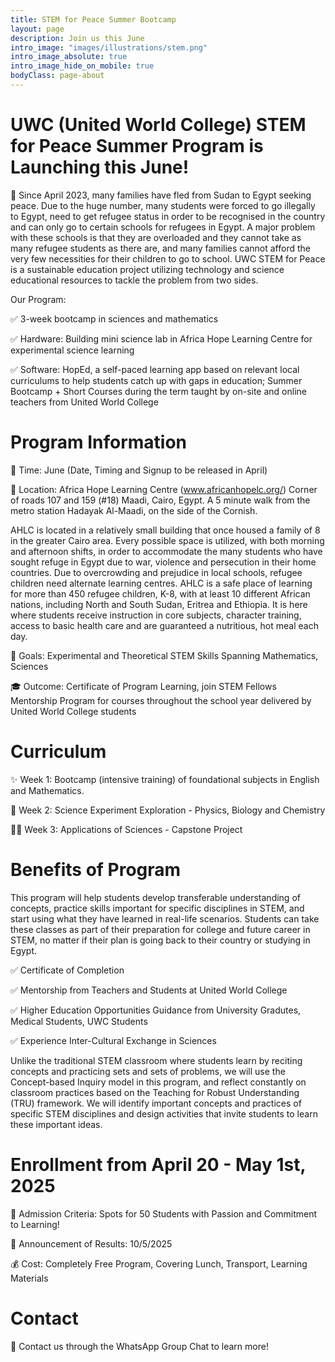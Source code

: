 ```yaml
---
title: STEM for Peace Summer Bootcamp
layout: page
description: Join us this June
intro_image: "images/illustrations/stem.png"
intro_image_absolute: true
intro_image_hide_on_mobile: true
bodyClass: page-about
---
```


# UWC (United World College) STEM for Peace Summer Program is Launching this June!

📌 Since April 2023, many families have fled from Sudan to Egypt seeking peace. Due to the huge number, many students were forced to go illegally to Egypt, need to get refugee status in order to be recognised in the country and can only go to certain schools for refugees in Egypt. A major problem with these schools is that they are overloaded and they cannot take as many refugee students as there are, and many families cannot afford the very few necessities for their children to go to school. UWC STEM for Peace is a sustainable education project utilizing technology and science educational resources to tackle the problem from two sides. 

Our Program:

✅ 3-week bootcamp in sciences and mathematics

✅ Hardware: Building mini science lab in Africa Hope Learning Centre for experimental science learning

✅ Software: HopEd, a self-paced learning app based on relevant local curriculums to help students catch up with gaps in education; Summer Bootcamp + Short Courses during the term taught by on-site and online teachers from United World College

# Program Information

📅 Time: June (Date, Timing and Signup to be released in April)

📍 Location: Africa Hope Learning Centre (www.africanhopelc.org/) Corner of roads 107 and 159 (#18) Maadi, Cairo, Egypt. A 5 minute walk from the metro station Hadayak Al-Maadi, on the side of the Cornish. 


AHLC is located in a relatively small building that once housed a family of 8 in the greater Cairo area. Every possible space is utilized, with both morning and afternoon shifts, in order to accommodate the many students who have sought refuge in Egypt due to war, violence and persecution in their home countries. Due to overcrowding and prejudice in local schools, refugee children need alternate learning centres. AHLC is a safe place of learning for more than 450 refugee children, K-8, with at least 10 different African nations, including North and South Sudan, Eritrea and Ethiopia. It is here where students receive instruction in core subjects, character training, access to basic health care and are guaranteed a nutritious, hot meal each day.

🎯 Goals: Experimental and Theoretical STEM Skills Spanning Mathematics, Sciences

🎓 Outcome: Certificate of Program Learning, join STEM Fellows Mentorship Program for courses throughout the school year delivered by United World College students

# Curriculum
✨ Week 1: Bootcamp (intensive training) of foundational subjects in English and Mathematics.

🚀 Week 2: Science Experiment Exploration - Physics, Biology and Chemistry

👩‍🏫 Week 3: Applications of Sciences - Capstone Project

# Benefits of Program

This program will help students develop transferable understanding of concepts, practice skills important for specific disciplines in STEM, and start using what they have learned in real-life scenarios. Students can take these classes as part of their preparation for college and future career in STEM, no matter if their plan is going back to their country or studying in Egypt.


✅ Certificate of Completion

✅ Mentorship from Teachers and Students at United World College

✅ Higher Education Opportunities Guidance from University Gradutes, Medical Students, UWC Students

✅ Experience Inter-Cultural Exchange in Sciences

Unlike the traditional STEM classroom where students learn by reciting concepts and practicing sets and sets of problems, we will use the Concept-based Inquiry model in this program, and reflect constantly on classroom practices based on the Teaching for Robust Understanding (TRU) framework. We will identify important concepts and practices of specific STEM disciplines and design activities that invite students to learn these important ideas. 

# Enrollment from April 20 - May 1st, 2025
📌 Admission Criteria: Spots for 50 Students with Passion and Commitment to Learning!

📅 Announcement of Results: 10/5/2025

💰 Cost: Completely Free Program, Covering Lunch, Transport, Learning Materials

# Contact

📩 Contact us through the WhatsApp Group Chat to learn more!
